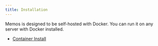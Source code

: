 ```yaml
---
title: Installation
---
```


Memos is designed to be self-hosted with Docker. You can run it on any server with Docker installed.

- [Container Install](/docs/install/container-install)
